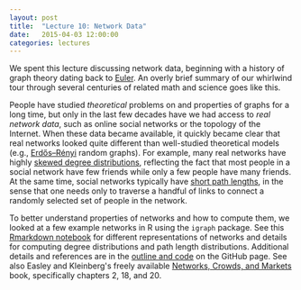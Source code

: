 ```yaml
---
layout: post
title:  "Lecture 10: Network Data"
date:   2015-04-03 12:00:00
categories: lectures
---
```


We spent this lecture discussing network data, beginning with a history of graph theory dating back to [Euler](http://en.wikipedia.org/wiki/Seven_Bridges_of_Königsberg).
An overly brief summary of our whirlwind tour through several centuries of related math and science goes like this.

People have studied _theoretical_ problems on and properties of graphs for a long time, but only in the last few decades have we had access to _real network data_, such as online social networks or the topology of the Internet.
When these data became available, it quickly became clear that real networks looked quite different than well-studied theoretical models (e.g., [Erdős–Rényi](http://en.wikipedia.org/wiki/Erdős–Rényi_model) random graphs).
For example, many real networks have highly [skewed degree distributions](http://en.wikipedia.org/wiki/Complex_network#Scale-free_networks), reflecting the fact that most people in a social network have few friends while only a few people have many friends.
At the same time, social networks typically have [short path lengths](http://en.wikipedia.org/wiki/Small-world_network), in the sense that one needs only to traverse a handful of links to connect a randomly selected set of people in the network.

To better understand properties of networks and how to compute them, we looked at a few example networks in R using the ``igraph`` package.
See this [Rmarkdown notebook](http://rpubs.com/jhofman/networks) for different representations of networks and details for computing degree distributions and path length distributions.
Additional details and references are in the [outline and code](https://github.com/jhofman/msd2015/tree/master/lectures/lecture_10/) on the GitHub page.
See also Easley and Kleinberg's freely available [Networks, Crowds, and Markets](http://www.cs.cornell.edu/home/kleinber/networks-book/) book, specifically chapters 2, 18, and 20.
